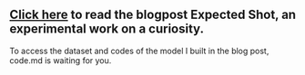 ## [Click here](https://unarsezer.medium.com/expected-shots-3547b4004ee4) to read the blogpost Expected Shot, an experimental work on a curiosity.
To access the dataset and codes of the model I built in the blog post, code.md is waiting for you.
